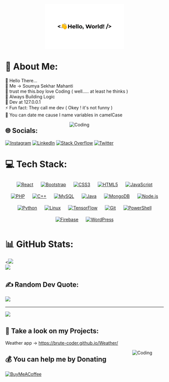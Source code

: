 <div align="center">
<img src="https://github.com/Brute-Coder/Brute-Coder/blob/main/greetings.gif" align="center" style="width: 50%" />
</div> 



# 💫 About Me:
🔭 Hello There...<br>👯 Me -> Soumya Sekhar Mahanti<br>🤞 trust me this.boy love Coding ( well..... at least he thinks )<br>🐢 Always Building Logic <br>🫡 Dev at 127.0.0.1<br>⚡ Fun fact: They call me dev ( Okey ! it's not funny ) <br>💖 You can date me cause I name variables in camelCase

<p> <img align="right" alt="Coding" width="300" src="https://media.tenor.com/azZCJ2YpsGgAAAAi/programming.gif"/> </p>

## 🌐 Socials:
[![Instagram](https://img.shields.io/badge/Instagram-%23E4405F.svg?logo=Instagram&logoColor=white)](https://instagram.com/_soumyaaaa_._) [![LinkedIn](https://img.shields.io/badge/LinkedIn-%230077B5.svg?logo=linkedin&logoColor=white)](https://linkedin.com/in/connect-to-soumya) [![Stack Overflow](https://img.shields.io/badge/-Stackoverflow-FE7A16?logo=stack-overflow&logoColor=white)](https://stackoverflow.com/users/20881236) [![Twitter](https://img.shields.io/badge/Twitter-%231DA1F2.svg?logo=Twitter&logoColor=white)](https://twitter.com/MahantiSekhar) 

# 💻 Tech Stack:
<div align="center">  
<a href="https://reactjs.org/" target="_blank"><img style="margin: 10px" src="https://profilinator.rishav.dev/skills-assets/react-original-wordmark.svg" alt="React" height="50" /></a>  
<a href="https://getbootstrap.com/docs/3.4/javascript/" target="_blank"><img style="margin: 10px" src="https://profilinator.rishav.dev/skills-assets/bootstrap-plain.svg" alt="Bootstrap" height="50" /></a>  
<a href="https://www.w3schools.com/css/" target="_blank"><img style="margin: 10px" src="https://profilinator.rishav.dev/skills-assets/css3-original-wordmark.svg" alt="CSS3" height="50" /></a>  
<a href="https://en.wikipedia.org/wiki/HTML5" target="_blank"><img style="margin: 10px" src="https://profilinator.rishav.dev/skills-assets/html5-original-wordmark.svg" alt="HTML5" height="50" /></a>  
<a href="https://www.javascript.com/" target="_blank"><img style="margin: 10px" src="https://profilinator.rishav.dev/skills-assets/javascript-original.svg" alt="JavaScript" height="50" /></a> 
<a href="https://www.php.net/" target="_blank"><img style="margin: 10px" src="https://profilinator.rishav.dev/skills-assets/php-original.svg" alt="PHP" height="50" /></a>  
<a href="https://www.cplusplus.com/" target="_blank"><img style="margin: 10px" src="https://profilinator.rishav.dev/skills-assets/cplusplus-original.svg" alt="C++" height="50" /></a>  
<a href="https://www.mysql.com/" target="_blank"><img style="margin: 10px" src="https://profilinator.rishav.dev/skills-assets/mysql-original-wordmark.svg" alt="MySQL" height="50" /></a>  
<a href="https://www.java.com/" target="_blank"><img style="margin: 10px" src="https://profilinator.rishav.dev/skills-assets/java-original-wordmark.svg" alt="Java" height="50" /></a>   
<a href="https://www.mongodb.com/" target="_blank"><img style="margin: 10px" src="https://profilinator.rishav.dev/skills-assets/mongodb-original-wordmark.svg" alt="MongoDB" height="50" /></a>  
<a href="https://nodejs.org/" target="_blank"><img style="margin: 10px" src="https://profilinator.rishav.dev/skills-assets/nodejs-original-wordmark.svg" alt="Node.js" height="50" /></a>  
<a href="https://www.python.org/" target="_blank"><img style="margin: 10px" src="https://profilinator.rishav.dev/skills-assets/python-original.svg" alt="Python" height="50" /></a>  
<a href="https://www.linux.org/" target="_blank"><img style="margin: 10px" src="https://profilinator.rishav.dev/skills-assets/linux-original.svg" alt="Linux" height="50" /></a>  
<a href="https://www.tensorflow.org/" target="_blank"><img style="margin: 10px" src="https://profilinator.rishav.dev/skills-assets/tensorflow-icon.svg" alt="TensorFlow" height="50" /></a>  
<a href="https://github.com/" target="_blank"><img style="margin: 10px" src="https://profilinator.rishav.dev/skills-assets/git-scm-icon.svg" alt="Git" height="50" /></a>  
<a href="https://docs.microsoft.com/en-us/powershell/" target="_blank"><img style="margin: 10px" src="https://profilinator.rishav.dev/skills-assets/powershell.png" alt="PowerShell" height="50" /></a>  
<a href="https://firebase.google.com/" target="_blank"><img style="margin: 10px" src="https://profilinator.rishav.dev/skills-assets/firebase.png" alt="Firebase" height="50" /></a>  
<a href="https://wordpress.com/" target="_blank"><img style="margin: 10px" src="https://profilinator.rishav.dev/skills-assets/wordpress.png" alt="WordPress" height="50" /></a>  
</div>

# 📊 GitHub Stats:
<![](https://github-readme-stats.vercel.app/api?username=Brute-Coder&theme=radical&hide_border=false&include_all_commits=true&count_private=true)<br/>
![](https://github-readme-streak-stats.herokuapp.com/?user=Brute-Coder&theme=radical&hide_border=false)<br/>

## ✍️ Random Dev Quote:
![](https://quotes-github-readme.vercel.app/api?type=horizontal&theme=radical)


---
[![](https://visitcount.itsvg.in/api?id=Brute-Coder&icon=7&color=9)](https://visitcount.itsvg.in)

 ## 🫣 Take a look on my Projects:
   Weather app -> https://brute-coder.github.io/Weather/
  <p> <img align="right" alt="Coding" width="100" src="https://media.tenor.com/rOE4aekrInAAAAAi/cat-sniff.gif"/> </p>

  ## 💰 You can help me by Donating
  [![BuyMeACoffee](https://img.shields.io/badge/Buy%20Me%20a%20Coffee-ffdd00?style=for-the-badge&logo=buy-me-a-coffee&logoColor=black)](https://buymeacoffee.com/soumyasekhar) 


